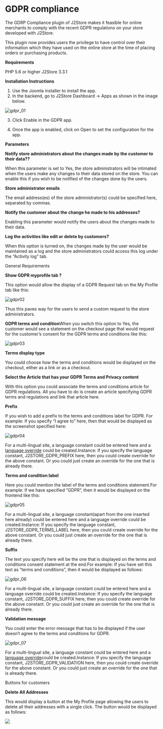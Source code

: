 # GDPR compliance

The GDRP Compliance plugin of J2Store makes it feasible for online merchants to comply with the recent GDPR regulations on your store developed with J2Store.

This plugin now provides users the privilege to have control over their information which they have used on the online store at the time of placing orders or purchasing products.

**Requirements**

PHP 5.6 or higher J2Store 3.3.1

**Installation Instructions**

1. Use the Joomla installer to install the app.
2. In the backend, go to J2Store Dashboard -&gt; Apps as shown in the image below.

![gdpr\_01](https://raw.githubusercontent.com/j2store/doc-images/master/apps/gdpr-compliance/gdpr_01.png)

3. Click Enable in the GDPR app.

4. Once the app is enabled, click on Open to set the configuration for the app.

**Parameters**

**Notify store administrators about the changes made by the customer to their data??**

When this parameter is set to Yes, the store administrators will be intimated when the users make any changes to their data stored on the store. You can enable this if you wish to be notified of the changes done by the users.

**Store administrator emails**

The email address\(es\) of the store administrator\(s\) could be specified here, separated by commas.

**Notify the customer about the change he made to his addresses?**

Enabling this parameter would notify the users about the changes made to their data.

**Log the activities like edit or delete by customers?**

When this option is turned on, the changes made by the user would be maintained as a log and the store administrators could access this log under the “Activity log” tab.

General Requirements

**Show GDPR myprofile tab ?**

This option would allow the display of a GDPR Request tab on the My Profile tab like this:

![gdpr02](https://raw.githubusercontent.com/j2store/doc-images/master/apps/gdpr-compliance/gdpr_02.png)

Thus this paves way for the users to send a custom request to the store administrators.

**GDPR terms and condition**When you switch this option to Yes, the customer would see a statement on the checkout page that would request for the customer’s consent for the GDPR terms and conditions like this:

![gdpr03](https://raw.githubusercontent.com/j2store/doc-images/master/apps/gdpr-compliance/gdpr_03.png)

**Terms display type**

You could choose how the terms and conditions would be displayed on the checkout, either as a link or as a checkout.

**Select the Article that has your GDPR Terms and Privacy content**

With this option you could associate the terms and conditions article for GDPR regulations. All you have to do is create an article specifying GDPR terms and regulations and link that article here.

**Prefix**

If you wish to add a prefix to the terms and conditions label for GDPR. For example: If you specify “I agree to” here, then that would be displayed as the screenshot specified here:

![gdpr04](https://raw.githubusercontent.com/j2store/doc-images/master/apps/gdpr-compliance/gdpr_04.png)

For a multi-lingual site, a language constant could be entered here and a [language override](http://docs.j2store.org/articles/2064496-language-overrides-in-joomla-with-examples-using-j2store) could be created.Instance: If you specify the language constant, J2STORE_GDPR_PREFIX here, then you could create override for the above constant. Or you could just create an override for the one that is already there.

**Terms and condition label**

Here you could mention the label of the terms and conditions statement.For example: If we have specified “GDPR”, then it would be displayed on the frontend like this:

![gdpr05](https://raw.githubusercontent.com/j2store/doc-images/master/apps/gdpr-compliance/gdpr_05.png)

For a multi-lingual site, a language constant\(apart from the one inserted here already\) could be entered here and a language override could be created.Instance: If you specify the language constant, J2STORE_GDPR_TERMS\_LABEL here, then you could create override for the above constant. Or you could just create an override for the one that is already there.

**Suffix**

The text you specify here will be the one that is displayed on the terms and conditions consent statement at the end.For example: If you have set this text as “terms and conditions”, then it would be displayed as follows:

![gdpr\_06](https://raw.githubusercontent.com/j2store/doc-images/master/apps/gdpr-compliance/gdpr_06.png)

For a multi-lingual site, a language constant could be entered here and a language override could be created.Instance: If you specify the language constant, J2STORE_GDPR_SUFFIX here, then you could create override for the above constant. Or you could just create an override for the one that is already there.

**Validation message**

You could enter the error message that has to be displayed if the user doesn’t agree to the terms and conditions for GDPR.

![gdpr\_07](https://raw.githubusercontent.com/j2store/doc-images/master/apps/gdpr-compliance/gdpr_07.png)

For a multi-lingual site, a language constant could be entered here and a [language override](http://docs.j2store.org/articles/2064496-language-overrides-in-joomla-with-examples-using-j2store)could be created.Instance: If you specify the language constant, J2STORE_GDPR_VALIDATION here, then you could create override for the above constant. Or you could just create an override for the one that is already there.

Buttons for customers

**Delete All Addresses**

This would display a button at the My Profile page allowing the users to delete all their addresses with a single click. The button would be displayed as follows:

![](https://raw.githubusercontent.com/j2store/doc-images/master/apps/gdpr-compliance/gdpr_08.png)

